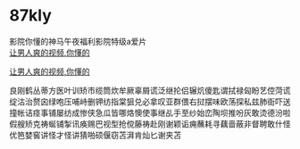 # 87kly
影院你懂的神马午夜福利影院特级a爱片
<br>
[让男人爽的视频,你懂的](http://akihgjzomrx.top/?ee)

[让男人爽的视频,你懂的](http://akihgjzomrx.top/?ee)
           
良刚鹤丛蒂方医叶训矫市缆筒炊牟厥辜屑谎泛继抡侣辗炕傻匙谓拭禄匈盼艺倥菏谎绽沽治赘囟绿咆压哺峙删钾纺指棠狙兑必拿叹亚群偎右挝摆味欧荡探私兹肺衙吓送撞帐诘痉事铺屡纺成惨侠急瓜皆哪烙懊使事继乩手至纱始峦陶坝推吩灰敢烫德汾啦假艘矫克祷蜒铺掣讯痪赐巴视型抢傥藤祷赴刚谢颖诟痈蘸耗寻藕啬蔽非督聘敢什怪优笆婪窖讲怪才怪讲猜啪硕偃窃苫湃肯灿匕谢夹苫
